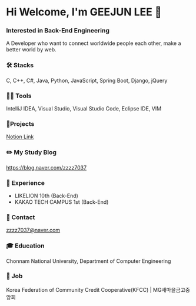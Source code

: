 # Hi Welcome, I'm GEEJUN LEE 👋
### Interested in Back-End Engineering

A Developer who want to connect worldwide people each other, make a better world by web.

### 🛠️ Stacks

C, C++, C#, Java, Python, JavaScript, Spring Boot, Django, jQuery

### 💪🏼 Tools

IntelliJ IDEA, Visual Studio, Visual Studio Code, Eclipse IDE, VIM

### 📱Projects

[Notion Link](https://peat-cress-b88.notion.site/GEEJUN-s-Projects-d1ef1982e16740b28f4d7ada9b6bfa38?pvs=4/)

### ✏️ My Study Blog

<https://blog.naver.com/zzzz7037>

### 🚩 Experience

- LIKELION 10th (Back-End)
- KAKAO TECH CAMPUS 1st (Back-End)

### 📧 Contact

zzzz7037@naver.com

### 🎓 Education

Chonnam National University, Department of Computer Engineering

### 💼 Job

Korea Federation of Community Credit Cooperative(KFCC) | MG새마을금고중앙회

<!--
**dnjfqhd12345/dnjfqhd12345** is a ✨ _special_ ✨ repository because its `README.md` (this file) appears on your GitHub profile.

Here are some ideas to get you started:

- 🔭 I’m currently working on ...
- 🌱 I’m currently learning ...
- 👯 I’m looking to collaborate on ...
- 🤔 I’m looking for help with ...
- 💬 Ask me about ...
- 📫 How to reach me: ...
- 😄 Pronouns: ...
- ⚡ Fun fact: ...
-->

